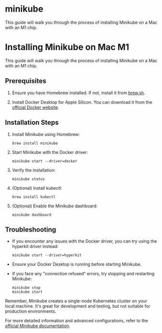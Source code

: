 # minikube
This guide will walk you through the process of installing Minikube on a Mac with an M1 chip. 

# Installing Minikube on Mac M1

This guide will walk you through the process of installing Minikube on a Mac with an M1 chip.

## Prerequisites

1. Ensure you have Homebrew installed. If not, install it from [brew.sh](https://brew.sh/).

2. Install Docker Desktop for Apple Silicon. You can download it from the [official Docker website](https://www.docker.com/products/docker-desktop).

## Installation Steps

1. Install Minikube using Homebrew:
   ```
   brew install minikube
   ```

2. Start Minikube with the Docker driver:
   ```
   minikube start --driver=docker
   ```

3. Verify the installation:
   ```
   minikube status
   ```

4. (Optional) Install kubectl:
   ```
   brew install kubectl
   ```

5. (Optional) Enable the Minikube dashboard:
   ```
   minikube dashboard
   ```

## Troubleshooting

- If you encounter any issues with the Docker driver, you can try using the hyperkit driver instead:
  ```
  minikube start --driver=hyperkit
  ```

- Ensure your Docker Desktop is running before starting Minikube.

- If you face any "connection refused" errors, try stopping and restarting Minikube:
  ```
  minikube stop
  minikube start
  ```

Remember, Minikube creates a single-node Kubernetes cluster on your local machine. It's great for development and testing, but not suitable for production environments.

For more detailed information and advanced configurations, refer to the [official Minikube documentation](https://minikube.sigs.k8s.io/docs/start/).
